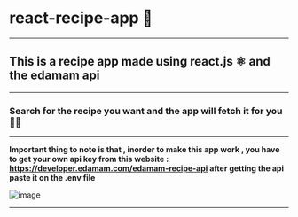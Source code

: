 # react-recipe-app 🍝

<hr />


## This is a recipe app made using react.js ⚛ and the edamam api

<hr />

### Search for the recipe you want and the app will fetch it for you 👷‍♂️

<hr />

<strong>Important thing to note is that , inorder to make this app work , you have to get your own api key from this website : https://developer.edamam.com/edamam-recipe-api
after getting the api paste it on the .env file
</strong>

![image](https://user-images.githubusercontent.com/63704047/131504954-4cdf1b0f-f823-4e1b-96f9-e5050f83d670.png)

<hr />
